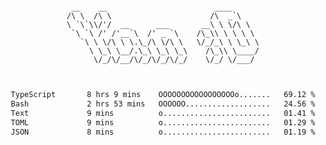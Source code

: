 <div align="center">
<pre><code>
 __    __                        ____      
/\ \  /\ \                      /\  _`\    
\ `\`\\/'/  __      ___       __\ \ \/\ \  
 `\ `\ /' /'__`\  /' _ `\    /\_\\ \ \ \ \ 
   `\ \ \/\ \ \.\_/\ \/\ \   \/_/_\ \ \_\ \
     \ \_\ \__/.\_\ \_\ \_\    /\_\\ \____/
      \/_/\/__/\/_/\/_/\/_/    \/_/ \/___/ 
                                           

</code></pre>

<!--START_SECTION:waka-->

```txt
TypeScript       8 hrs 9 mins    OOOOOOOOOOOOOOOOOo.......   69.12 %
Bash             2 hrs 53 mins   OOOOOO...................   24.56 %
Text             9 mins          o........................   01.41 %
TOML             9 mins          o........................   01.29 %
JSON             8 mins          o........................   01.19 %
```

<!--END_SECTION:waka-->
